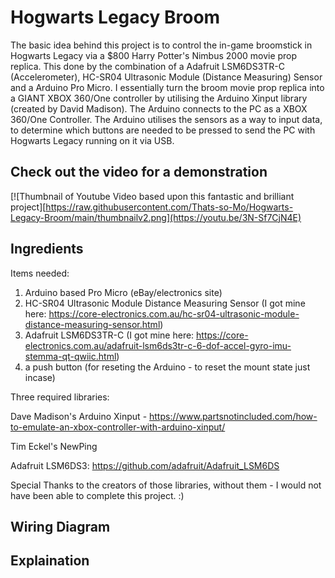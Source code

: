 # Hogwarts Legacy Broom

The basic idea behind this project is to control the in-game broomstick in Hogwarts Legacy via a $800 Harry Potter's Nimbus 2000 movie prop replica. This done by the combination of a Adafruit LSM6DS3TR-C (Accelerometer), HC-SR04 Ultrasonic Module (Distance Measuring) Sensor and a Arduino Pro Micro. I essentially turn the broom movie prop replica into a GIANT XBOX 360/One controller by utilising the Arduino Xinput library (created by David Madison). The Arduino connects to the PC as a XBOX 360/One Controller. The Arduino utilises the sensors as a way to input data, to determine which buttons are needed to be pressed to send the PC with Hogwarts Legacy running on it via USB.

## Check out the video for a demonstration

[![Thumbnail of Youtube Video based upon this fantastic and brilliant project][https://raw.githubusercontent.com/Thats-so-Mo/Hogwarts-Legacy-Broom/main/thumbnailv2.png](https://youtu.be/3N-Sf7CjN4E)

## Ingredients

Items needed:
1. Arduino based Pro Micro (eBay/electronics site)
2. HC-SR04 Ultrasonic Module Distance Measuring Sensor (I got mine here: https://core-electronics.com.au/hc-sr04-ultrasonic-module-distance-measuring-sensor.html)
3. Adafruit LSM6DS3TR-C (I got mine here: https://core-electronics.com.au/adafruit-lsm6ds3tr-c-6-dof-accel-gyro-imu-stemma-qt-qwiic.html)
4. a push button (for reseting the Arduino - to reset the mount state just incase)

Three required libraries:

Dave Madison's Arduino Xinput - https://www.partsnotincluded.com/how-to-emulate-an-xbox-controller-with-arduino-xinput/

Tim Eckel's NewPing

Adafruit LSM6DS3: https://github.com/adafruit/Adafruit_LSM6DS

Special Thanks to the creators of those libraries, without them - I would not have been able to complete this project. :)

## Wiring Diagram

## Explaination



